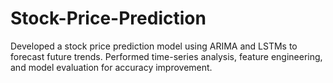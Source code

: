 # Stock-Price-Prediction
Developed a stock price prediction model using ARIMA and LSTMs to forecast future trends. Performed time-series analysis, feature engineering, and model evaluation for accuracy improvement.
